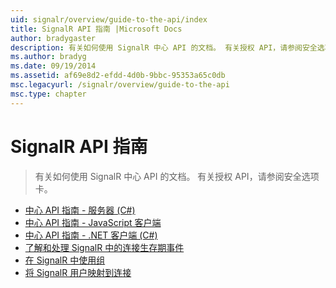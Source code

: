 ```yaml
---
uid: signalr/overview/guide-to-the-api/index
title: SignalR API 指南 |Microsoft Docs
author: bradygaster
description: 有关如何使用 SignalR 中心 API 的文档。 有关授权 API，请参阅安全选项卡。
ms.author: bradyg
ms.date: 09/19/2014
ms.assetid: af69e8d2-efdd-4d0b-9bbc-95353a65c0db
msc.legacyurl: /signalr/overview/guide-to-the-api
msc.type: chapter
---
```

<a name="signalr-guide-to-the-api"></a>SignalR API 指南
====================
> 有关如何使用 SignalR 中心 API 的文档。 有关授权 API，请参阅安全选项卡。


- [中心 API 指南 - 服务器 (C#)](hubs-api-guide-server.md)
- [中心 API 指南 - JavaScript 客户端](hubs-api-guide-javascript-client.md)
- [中心 API 指南 - .NET 客户端 (C#)](hubs-api-guide-net-client.md)
- [了解和处理 SignalR 中的连接生存期事件](handling-connection-lifetime-events.md)
- [在 SignalR 中使用组](working-with-groups.md)
- [将 SignalR 用户映射到连接](mapping-users-to-connections.md)
